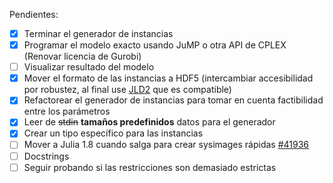 Pendientes:
 - [x] Terminar el generador de instancias
 - [x] Programar el modelo exacto usando JuMP o otra API de CPLEX (Renovar licencia de Gurobi)
 - [ ] Visualizar resultado del modelo
 - [x] Mover el formato de las instancias a HDF5 (intercambiar accesibilidad por robustez, al final use [JLD2](https://github.com/JuliaIO/JLD2.jl) que es compatible)
 - [x] Refactorear el generador de instancias para tomar en cuenta factibilidad entre los parámetros
 - [x] Leer de ~~stdin~~ **tamaños predefinidos** datos para el generador
 - [x] Crear un tipo específico para las instancias
 - [ ] Mover a Julia 1.8 cuando salga para crear sysimages rápidas [#41936](https://github.com/JuliaLang/julia/pull/41936)
 - [ ] Docstrings
 - [ ] Seguir probando si las restricciones son demasiado estrictas
